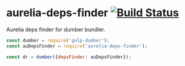 # aurelia-deps-finder [![Build Status](https://travis-ci.org/dumberjs/aurelia-deps-finder.svg?branch=master)](https://travis-ci.org/dumberjs/aurelia-deps-finder)

Aurelia deps finder for dumber bundler.

```js
const dumber = require('gulp-dumber');
const auDepsFinder = require('aurelia-deps-finder');

const dr = dumber({depsFinder: auDepsFinder});
```
